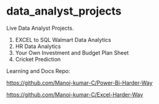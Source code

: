 # data_analyst_projects
Live Data Analyst Projects. 


1. EXCEL to SQL Walmart Data Analytics
2. HR Data Analytics
3. Your Own Investment and Budget Plan Sheet
4. Cricket Prediction


Learning and Docs Repo:

https://github.com/Manoj-kumar-C/Power-Bi-Harder-Way

https://github.com/Manoj-kumar-C/Excel-Harder-Way
